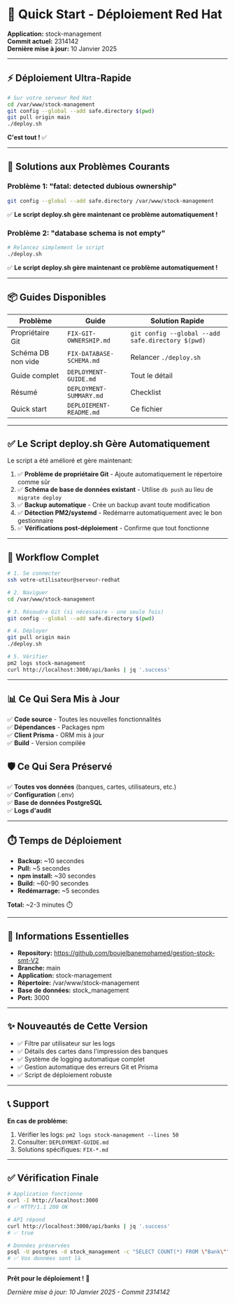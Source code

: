 # 🚀 Quick Start - Déploiement Red Hat

**Application:** stock-management  
**Commit actuel:** 2314142  
**Dernière mise à jour:** 10 Janvier 2025

---

## ⚡ Déploiement Ultra-Rapide

```bash
# Sur votre serveur Red Hat
cd /var/www/stock-management
git config --global --add safe.directory $(pwd)
git pull origin main
./deploy.sh
```

**C'est tout !** ✅

---

## 🔧 Solutions aux Problèmes Courants

### Problème 1: "fatal: detected dubious ownership"

```bash
git config --global --add safe.directory /var/www/stock-management
```

✅ **Le script deploy.sh gère maintenant ce problème automatiquement !**

### Problème 2: "database schema is not empty"

```bash
# Relancez simplement le script
./deploy.sh
```

✅ **Le script deploy.sh gère maintenant ce problème automatiquement !**

---

## 📦 Guides Disponibles

| Problème | Guide | Solution Rapide |
|----------|-------|-----------------|
| Propriétaire Git | `FIX-GIT-OWNERSHIP.md` | `git config --global --add safe.directory $(pwd)` |
| Schéma DB non vide | `FIX-DATABASE-SCHEMA.md` | Relancer `./deploy.sh` |
| Guide complet | `DEPLOYMENT-GUIDE.md` | Tout le détail |
| Résumé | `DEPLOYMENT-SUMMARY.md` | Checklist |
| Quick start | `DEPLOIEMENT-README.md` | Ce fichier |

---

## ✅ Le Script deploy.sh Gère Automatiquement

Le script a été amélioré et gère maintenant:

1. ✅ **Problème de propriétaire Git** - Ajoute automatiquement le répertoire comme sûr
2. ✅ **Schéma de base de données existant** - Utilise `db push` au lieu de `migrate deploy`
3. ✅ **Backup automatique** - Crée un backup avant toute modification
4. ✅ **Détection PM2/systemd** - Redémarre automatiquement avec le bon gestionnaire
5. ✅ **Vérifications post-déploiement** - Confirme que tout fonctionne

---

## 🎯 Workflow Complet

```bash
# 1. Se connecter
ssh votre-utilisateur@serveur-redhat

# 2. Naviguer
cd /var/www/stock-management

# 3. Résoudre Git (si nécessaire - une seule fois)
git config --global --add safe.directory $(pwd)

# 4. Déployer
git pull origin main
./deploy.sh

# 5. Vérifier
pm2 logs stock-management
curl http://localhost:3000/api/banks | jq '.success'
```

---

## 📊 Ce Qui Sera Mis à Jour

✅ **Code source** - Toutes les nouvelles fonctionnalités  
✅ **Dépendances** - Packages npm  
✅ **Client Prisma** - ORM mis à jour  
✅ **Build** - Version compilée  

## 🛡️ Ce Qui Sera Préservé

✅ **Toutes vos données** (banques, cartes, utilisateurs, etc.)  
✅ **Configuration** (.env)  
✅ **Base de données PostgreSQL**  
✅ **Logs d'audit**  

---

## ⏱️ Temps de Déploiement

- **Backup:** ~10 secondes
- **Pull:** ~5 secondes
- **npm install:** ~30 secondes
- **Build:** ~60-90 secondes
- **Redémarrage:** ~5 secondes

**Total:** ~2-3 minutes ⏱️

---

## 🔗 Informations Essentielles

- **Repository:** https://github.com/boujelbanemohamed/gestion-stock-smt-V2
- **Branche:** main
- **Application:** stock-management
- **Répertoire:** /var/www/stock-management
- **Base de données:** stock_management
- **Port:** 3000

---

## ✨ Nouveautés de Cette Version

- ✅ Filtre par utilisateur sur les logs
- ✅ Détails des cartes dans l'impression des banques
- ✅ Système de logging automatique complet
- ✅ Gestion automatique des erreurs Git et Prisma
- ✅ Script de déploiement robuste

---

## 📞 Support

**En cas de problème:**

1. Vérifier les logs: `pm2 logs stock-management --lines 50`
2. Consulter: `DEPLOYMENT-GUIDE.md`
3. Solutions spécifiques: `FIX-*.md`

---

## ✅ Vérification Finale

```bash
# Application fonctionne
curl -I http://localhost:3000
# ✅ HTTP/1.1 200 OK

# API répond
curl http://localhost:3000/api/banks | jq '.success'
# ✅ true

# Données préservées
psql -U postgres -d stock_management -c "SELECT COUNT(*) FROM \"Bank\""
# ✅ Vos données sont là
```

---

**Prêt pour le déploiement !** 🚀

*Dernière mise à jour: 10 Janvier 2025 - Commit 2314142*
